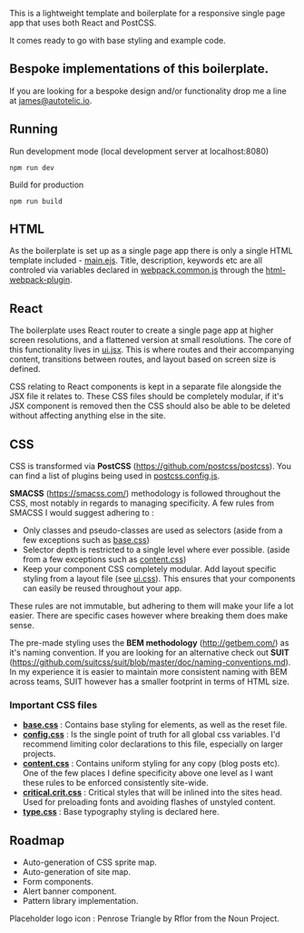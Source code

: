 
This is a lightweight template and boilerplate for a responsive single page app that uses both React and PostCSS.

It comes ready to go with base styling and example code.

## Bespoke implementations of this boilerplate.

If you are looking for a bespoke design and/or functionality drop me a line at [james@autotelic.io](mailto:james@autotelic.io).

## Running

Run development mode (local development server at localhost:8080)
```
npm run dev
```

Build for production
```
npm run build
```

## HTML

As the boilerplate is set up as a single page app there is only a single HTML template included - [main.ejs](/src/templates/main.ejs). Title, description, keywords etc are all controled via variables declared in [webpack.common.js](/webpack.common.js) through the [html-webpack-plugin](https://github.com/jantimon/html-webpack-plugin).

## React

The boilerplate uses React router to create a single page app at higher screen resolutions, and a flattened version at small resolutions. The core of this functionality lives in [ui.jsx](/src/js/components/ui.jsx). This is where routes and their accompanying content, transitions between routes, and layout based on screen size is defined.

CSS relating to React components is kept in a separate file alongside the JSX file it relates to. These CSS files should be completely modular, if it's JSX component is removed then the CSS should also be able to be deleted without affecting anything else in the site.

## CSS

CSS is transformed via **PostCSS** (https://github.com/postcss/postcss). You can find a list of plugins being used in [postcss.config.js](postcss.config.js).

**SMACSS** (https://smacss.com/) methodology is followed throughout the CSS, most notably in regards to managing specificity. A few rules from SMACSS I would suggest adhering to :

- Only classes and pseudo-classes are used as selectors (aside from a few exceptions such as [base.css](/src/css/content.css))
- Selector depth is restricted to a single level where ever possible. (aside from a few exceptions such as [content.css](/src/css/content.css))
- Keep your component CSS completely modular. Add layout specific styling from a layout file (see [ui.css](/src/js/components/ui.css)). This ensures that your components can easily be reused throughout your app.

These rules are not immutable, but adhering to them will make your life a lot easier. There are specific cases however where breaking them does make sense.

The pre-made styling uses the **BEM methodology** (http://getbem.com/) as it's naming convention. If you are looking for an alternative check out **SUIT** (https://github.com/suitcss/suit/blob/master/doc/naming-conventions.md). In my experience it is easier to maintain more consistent naming with BEM across teams, SUIT however has a smaller footprint in terms of HTML size.

### Important CSS files

- **[base.css](/src/css/base.css)** : Contains base styling for elements, as well as the reset file.
- **[config.css](/src/css/config.css)** : Is the single point of truth for all global css variables. I'd recommend limiting color declarations to this file, especially on larger projects.
- **[content.css](/src/css/content.css)** : Contains uniform styling for any copy (blog posts etc). One of the few places I define specificity above one level as I want these rules to be enforced consistently site-wide.
- **[critical.crit.css](/src/css/critical.crit.css)** : Critical styles that will be inlined into the sites head. Used for preloading fonts and avoiding flashes of unstyled content.
- **[type.css](/src/css/type.css)** : Base typography styling is declared here.

## Roadmap

- Auto-generation of CSS sprite map.
- Auto-generation of site map.
- Form components.
- Alert banner component.
- Pattern library implementation.

Placeholder logo icon : Penrose Triangle by Rflor from the Noun Project.
